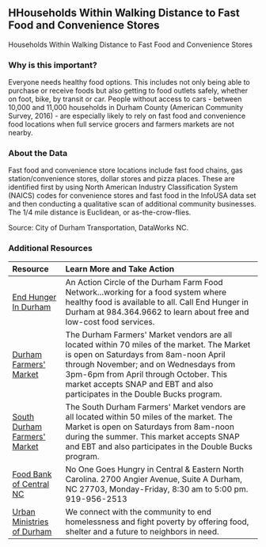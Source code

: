 ## HHouseholds Within Walking Distance to Fast Food and Convenience Stores
Households Within Walking Distance to Fast Food and Convenience Stores

### Why is this important?
Everyone needs healthy food options. This includes not only being able to purchase or receive foods but also getting to food outlets safely, whether on foot, bike, by transit or car. People without access to cars - between 10,000 and 11,000 households in Durham County (American Community Survey, 2016) - are especially likely to rely on fast food and convenience food locations when full service grocers and farmers markets are not nearby. 

### About the Data
Fast food and convenience store locations include fast food chains, gas station/convenience stores, dollar stores and pizza places. These are identified first by using North American Industry Classification System (NAICS) codes for convenience stores and fast food in the InfoUSA data set and then conducting a qualitative scan of additional community businesses. The 1/4 mile distance is Euclidean, or as-the-crow-flies.

Source: City of Durham Transportation, DataWorks NC.

### Additional Resources

|Resource | Learn More and Take Action | 
|:--- | :--- |
|[End Hunger In Durham](https://www.endhungerdurham.org/) | An Action Circle of the Durham Farm Food Network...working for a food system where healthy food is available to all. Call End Hunger in Durham at 984.364.9662 to learn about free and low-cost food services. 
|[Durham Farmers' Market](http://www.durhamfarmersmarket.com/) | The Durham Farmers' Market vendors are all located within 70 miles of the market. The Market is open on Saturdays from 8am-noon April through November; and on Wednesdays from 3pm-6pm from April through October. This market accepts SNAP and EBT and also participates in the Double Bucks program.
|[South Durham Farmers' Market](http://www.southdurhamfarmersmarket.org/) | The South Durham Farmers' Market vendors are all located within 50 miles of the market. The Market is open on Saturdays from 8am-noon during the summer. This market accepts SNAP and EBT and also participates in the Double Bucks program.
|[Food Bank of Central NC](http://www.foodbankcenc.org/site/PageServer?pagename=branch_durham) | No One Goes Hungry in Central & Eastern North Carolina. 2700 Angier Avenue, Suite A Durham, NC 27703, Monday-Friday, 8:30 am to 5:00 pm. 919-956-2513
|[Urban Ministries of Durham](http://www.umdurham.org/) | We connect with the community to end homelessness and fight poverty by offering food, shelter and a future to neighbors in need.